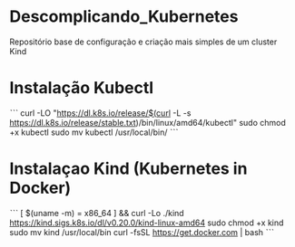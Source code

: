 # Descomplicando_Kubernetes
Repositório base de configuração e criação mais simples de um cluster Kind

# Instalação Kubectl
ˋˋˋ
curl -LO "https://dl.k8s.io/release/$(curl -L -s https://dl.k8s.io/release/stable.txt)/bin/linux/amd64/kubectl"
sudo chmod +x kubectl
sudo mv kubectl /usr/local/bin/
ˋˋˋ

# Instalaçao Kind (Kubernetes in Docker)
ˋˋˋ
[ $(uname -m) = x86_64 ] && curl -Lo ./kind https://kind.sigs.k8s.io/dl/v0.20.0/kind-linux-amd64
sudo chmod +x kind
sudo mv kind /usr/local/bin
curl -fsSL https://get.docker.com | bash
ˋˋˋ
